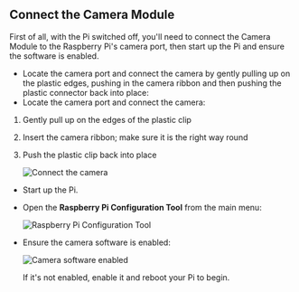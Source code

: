 ## Connect the Camera Module

First of all, with the Pi switched off, you'll need to connect the Camera Module to the Raspberry Pi's camera port, then start up the Pi and ensure the software is enabled.
- Locate the camera port and connect the camera by gently pulling up on the plastic edges, pushing in the camera ribbon and then pushing the plastic connector back into place:
- Locate the camera port and connect the camera:
1. Gently pull up on the edges of the plastic clip
1. Insert the camera ribbon; make sure it is the right way round
1. Push the plastic clip back into place

    ![Connect the camera](images/connect-camera.jpg)

- Start up the Pi.

- Open the **Raspberry Pi Configuration Tool** from the main menu:

    ![Raspberry Pi Configuration Tool](images/raspi-config-menu.png)

- Ensure the camera software is enabled:

    ![Camera software enabled](images/raspi-config.png)

    If it's not enabled, enable it and reboot your Pi to begin.
